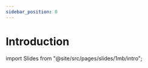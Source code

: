 ```yaml
---
sidebar_position: 0
---
```


# Introduction

import Slides from "@site/src/pages/slides/1mb/intro";

<Slides embedded />
